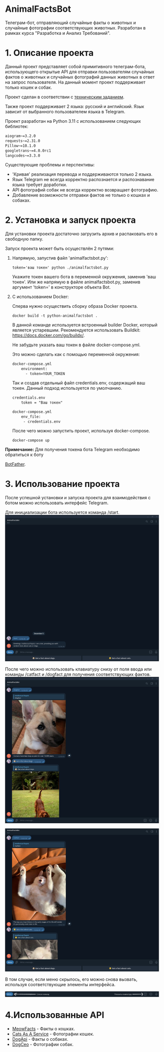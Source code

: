 # AnimalFactsBot
Телеграм-бот, отправляющий случайные факты о животных и случайные фотографии
соответствующих животных. Разработан в рамках курса "Разработка и Анализ Требований".

# 1. Описание проекта
Данный проект представляет собой примитивного телеграм-бота, использующего открытые API
для отправки пользователям случайных фактов о животных и случайных фотографий
данных животных в ответ на запрос пользователя. На данный момент проект поддерживает только кошек и собак.

Проект сделан в соответствии с [техническим заданием](docs/Техническое%20задание%20для%20проекта%20Телеграм-бот%20со%20случайными%20фактами%20о%20животных.pdf). 

Также проект поддерживает 2 языка: русский и английский. Язык зависит от выбранного
пользователем языка в Telegram. 

Проект разработан на Python 3.11 с использованием следующих библиотек:
```
aiogram~=3.2.0
requests~=2.31.0
Pillow~=10.1.0
googletrans~=4.0.0rc1
langcodes~=3.3.0
```

Существующие проблемы и перспективы:
- 'Кривая' реализация перевода и поддерживаются только 2 языка.
- Язык Telegram не всегда корректно распознается и распознавание языка требует доработки.
- API фотографий собак не всегда корректно возвращает фотографию.
- Добавление возможности отправки фактов не только о кошках и собаках.
# 2. Установка и запуск проекта
Для установки проекта достаточно загрузить архив и распаковать его в свободную папку.

Запуск проекта может быть осуществлён 2 путями:

1.  Напрямую, запустив файл 'animalfactsbot.py':
    ```
    token='ваш токен' python ./animalfactsbot.py
    ```
    Укажите токен вашего бота в переменной окружения, заменив 'ваш токен'. Или же напрямую в файле animalfactsbot.py,
заменив аргумент 'token=' в конструкторе объекта Bot.
2.  С использованием Docker:

    Сперва нужно осуществить сборку образа Docker проекта.
    ```
    docker build -t python-animalfactsbot .
    ```
    В данной команде используется встроенный builder Docker, который является устаревшим. 
Рекомендуется использовать Buildkit:  https://docs.docker.com/go/buildx/.
    
    Не забудьте указать ваш токен в файле docker-compose.yml.
    
    Это можно сделать как с помощью переменной окружения:
    ```
    docker-compose.yml
        environment:
          - token=YOUR_TOKEN
    ```
    Так и создав отдельный файл credentials.env, содержащий ваш токен. Данный подход используется по умолчанию.
    ```
    credentials.env
        token = "Ваш токен"
    ```
    
    ```
    docker-compose.yml
        env_file:
         - credentials.env
    ```
    После чего можно запустить проект, используя docker-compose.
    ```
    docker-compose up
    ```
<b> Примечание: </b>Для получения токена бота Telegram необходимо обратиться к боту 

[BotFather](https://t.me/BotFather).

# 3. Использование проекта
После успешной установки и запуска проекта для взаимодействия с ботом можно использовать интерфейс Telegram.

Для инициализации бота используется команда /start.
![start_screenshot](docs/images/start.png)

После чего можно использовать клавиатуру снизу от поля ввода или команды /catfact и /dogfact для получения соответствующих фактов.
![dogfact_screenshot](docs/images/dogfact.png)

![catfact_screenshot](docs/images/catfact.png)

В том случае, если меню скрылось, его можно снова вызвать, используя соответствующие элементы интерфейса.

![menu_hint](docs/images/menu.png)
# 4.Использованные API
- [MeowFacts](https://github.com/wh-iterabb-it/meowfacts) - Факты о кошках.
- [Cats As A Service](https://cataas.com/) - Фотографии кошек.
- [DogApi](https://dogapi.dog/) - Факты о собаках.
- [DogCeo](https://dog.ceo/) - Фотографии собак.

    
   